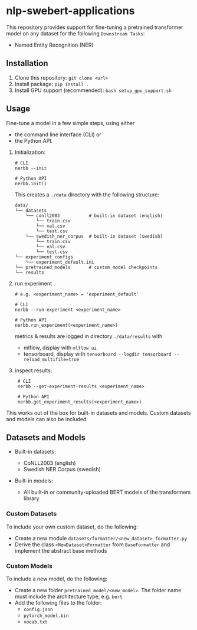 # nlp-swebert-applications 

This repository provides support for fine-tuning a pretrained transformer model
on any dataset for the following `Downstream Tasks`:
- Named Entity Recognition (NER)

## Installation
1. Clone this repository: `git clone <url>`
2. Install package: `pip install .`
3. Install GPU support (recommended): `bash setup_gpu_support.sh`


## Usage

Fine-tune a model in a few simple steps, 
using either 
- the command line interface (CLI) or 
- the Python API.

1.  Initialization:

    ```
    # CLI
    nerbb --init  
    
    # Python API
    nerbb.init()
    ```
    
    This creates a `./data` directory with the following structure:
    ```
    data/
    └── datasets
        └── conll2003           # built-in dataset (english)
            └── train.csv
            └── val.csv
            └── test.csv
        └── swedish_ner_corpus  # built-in dataset (swedish)
            └── train.csv
            └── val.csv
            └── test.csv
    └── experiment_configs
        └── experiment_default.ini
    └── pretrained_models       # custom model checkpoints
    └── results
    ```

2. run experiment

    ```
    # e.g. <experiment_name> = 'experiment_default'
    ```
    ```
    # CLI
    nerbb --run-experiment <experiment_name>  
    
    # Python API
    nerbb.run_experiment(<experiment_name>)
    ```
    metrics & results are logged in directory `./data/results` with 
    - mlflow, display with `mlflow ui`
    - tensorboard, display with `tensorboard --logdir tensorboard --reload_multifile=true`
    
3. inspect results:

        # CLI
        nerbb --get-experiment-results <experiment_name>
        
        # Python API
        nerbb.get_experiment_results(<experiment_name>)                 
        

This works out of the box for built-in datasets and models.
Custom datasets and models can also be included.

## Datasets and Models
    
- Built-in datasets:
    - CoNLL2003 (english)
    - Swedish NER Corpus (swedish)
   
- Built-in models:
    - All built-in or community-uploaded BERT models of the transformers library 
        
### Custom Datasets
 
To include your own custom dataset, do the following:
- Create a new module `datasets/formatter/<new_dataset>_formatter.py`
- Derive the class `<NewDataset>Formatter` from `BaseFormatter` and implement the abstract base methods

### Custom Models
 
To include a new model, do the following:
 - Create a new folder `pretrained_model/<new_model>`. The folder name must include the architecture type, e.g. `bert`
 - Add the following files to the folder:
    - `config.json`
    - `pytorch_model.bin`
    - `vocab.txt`
    
